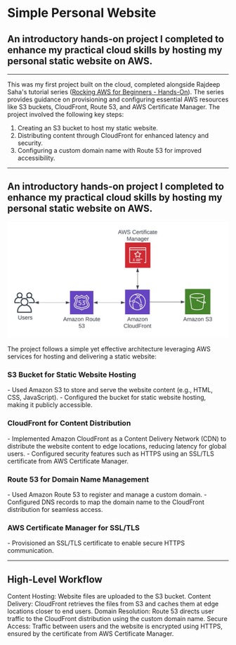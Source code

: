 <h1>Simple Personal Website</h1>

<h2>An introductory hands-on project I completed to enhance my practical cloud skills by hosting my personal static website on AWS.</h2>

<hr>

This was my first project built on the cloud, completed alongside Rajdeep Saha's tutorial series ([Rocking AWS for Beginners - Hands-On](https://www.udemy.com/course/rocking-aws-for-beginners-hands-on/)). The series provides guidance on provisioning and configuring essential AWS resources like S3 buckets, CloudFront, Route 53, and AWS Certificate Manager. The project involved the following key steps:  

1. Creating an S3 bucket to host my static website.  
2. Distributing content through CloudFront for enhanced latency and security.  
3. Configuring a custom domain name with Route 53 for improved accessibility.  

<hr>

<h2>An introductory hands-on project I completed to enhance my practical cloud skills by hosting my personal static website on AWS.</h2>

<img src="https://github.com/mahdibenhocine/personal-website/blob/main/images/Ref-architecture.png">

The project follows a simple yet effective architecture leveraging AWS services for hosting and delivering a static website:

<h3>S3 Bucket for Static Website Hosting</h3>
- Used Amazon S3 to store and serve the website content (e.g., HTML, CSS, JavaScript).
- Configured the bucket for static website hosting, making it publicly accessible.

<h3>CloudFront for Content Distribution</h3>
- Implemented Amazon CloudFront as a Content Delivery Network (CDN) to distribute the website content to edge locations, reducing latency for global users.
- Configured security features such as HTTPS using an SSL/TLS certificate from AWS Certificate Manager.

<h3>Route 53 for Domain Name Management</h3>
- Used Amazon Route 53 to register and manage a custom domain.
- Configured DNS records to map the domain name to the CloudFront distribution for seamless access.

<h3>AWS Certificate Manager for SSL/TLS</h3>
- Provisioned an SSL/TLS certificate to enable secure HTTPS communication.

<hr>

<h2>High-Level Workflow</h2>

Content Hosting: Website files are uploaded to the S3 bucket.
Content Delivery: CloudFront retrieves the files from S3 and caches them at edge locations closer to end users.
Domain Resolution: Route 53 directs user traffic to the CloudFront distribution using the custom domain name.
Secure Access: Traffic between users and the website is encrypted using HTTPS, ensured by the certificate from AWS Certificate Manager.
